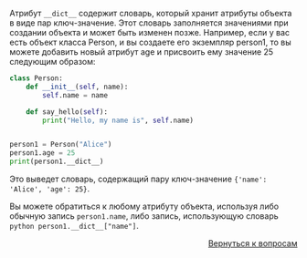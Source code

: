 Атрибут `__dict__` содержит словарь, который хранит атрибуты объекта в виде пар ключ-значение. Этот словарь заполняется
значениями при создании объекта и может быть изменен позже. Например, если у вас есть объект класса Person, и вы
создаете его экземпляр person1, то вы можете добавить новый атрибут age и присвоить ему значение 25 следующим образом:

```python
class Person:
    def __init__(self, name):
        self.name = name

    def say_hello(self):
        print("Hello, my name is", self.name)


person1 = Person("Alice")
person1.age = 25
print(person1.__dict__)
```

Это выведет словарь, содержащий пару ключ-значение `{'name': 'Alice', 'age': 25}`.

Вы можете обратиться к любому атрибуту объекта, используя либо обычную запись `person1.name`, либо запись, использующую
словарь `python person1.__dict__["name"]`.

<div align="right">

[Вернуться к вопросам](../Вопросы.md)

</div>
